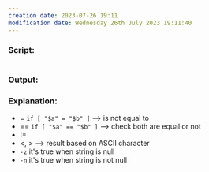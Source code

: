 ```yaml
---
creation date: 2023-07-26 19:11
modification date: Wednesday 26th July 2023 19:11:40
---
```


### Script:[](https://tldp.org/LDP/abs/html/comparison-ops.html#STRTEST)

```

```

### Output:



### Explanation:

* = `if [ "$a" = "$b" ]` --> is not equal to
* == `if [ "$a" == "$b" ]` --> check both are equal or not
* !=
* <, > --> result based on ASCII character
* `-z` it's true when string is null
* `-n` it's true when string is not null


